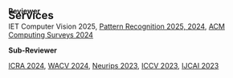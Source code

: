 <h2 id="services" style="margin: 2px 0px -30px;">Services</h2>

<div class="publications" style="margin-bottom: 20px;">
<h4 style="margin:0 0 0;">Reviewer</h4>
  
IET Computer Vision 2025, <a href="https://www.sciencedirect.com/journal/pattern-recognition/"><autocolor>Pattern Recognition 2025, 2024</autocolor></a>, <a href="https://dl.acm.org/journal/csur/"><autocolor>ACM Computing Surveys 2024</autocolor> </a>

<h4 style="margin:2px 0 0;">Sub-Reviewer</h4>

<a href="https://2024.ieee-icra.org/"><autocolor>ICRA 2024</autocolor></a>, <a href="https://wacv2024.thecvf.com/"><autocolor>WACV 2024</autocolor></a>, <a href="https://nips.cc/"><autocolor>Neurips 2023</autocolor></a>, <a href="https://iccv2023.thecvf.com/"><autocolor>ICCV 2023</autocolor></a>, <a href="https://ijcai-23.org/"><autocolor>IJCAI 2023</autocolor></a>

</div>
